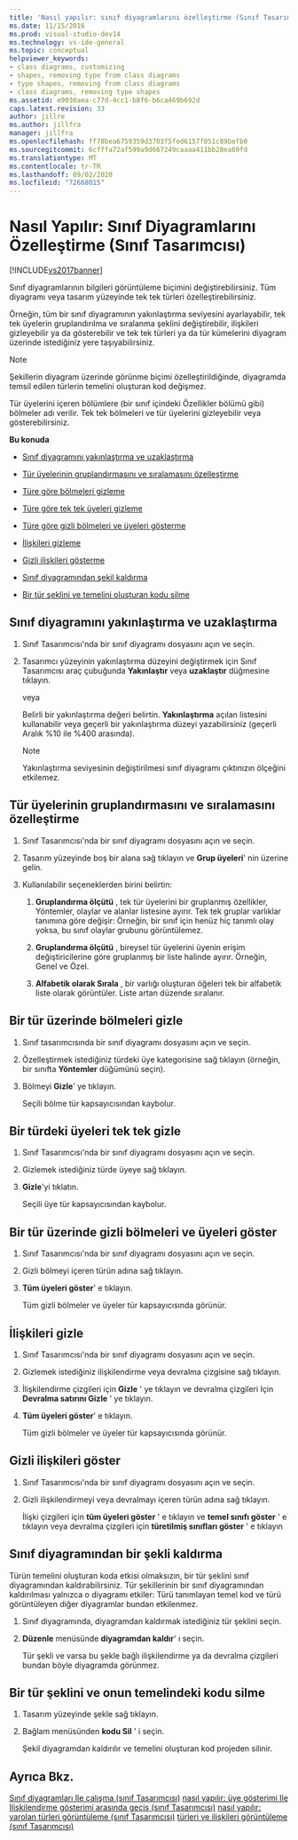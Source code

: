```yaml
---
title: 'Nasıl yapılır: sınıf diyagramlarını özelleştirme (Sınıf Tasarımcısı) | Microsoft Docs'
ms.date: 11/15/2016
ms.prod: visual-studio-dev14
ms.technology: vs-ide-general
ms.topic: conceptual
helpviewer_keywords:
- class diagrams, customizing
- shapes, removing type from class diagrams
- type shapes, removing from class diagrams
- class diagrams, removing type shapes
ms.assetid: e9030aea-c77d-4cc1-b8f6-b6ca469b692d
caps.latest.revision: 33
author: jillre
ms.author: jillfra
manager: jillfra
ms.openlocfilehash: ff78bea6759359d3703f5fed6157f051c89befb0
ms.sourcegitcommit: 6cfffa72af599a9d667249caaaa411bb28ea69fd
ms.translationtype: MT
ms.contentlocale: tr-TR
ms.lasthandoff: 09/02/2020
ms.locfileid: "72668015"
---
```

# <a name="how-to-customize-class-diagrams-class-designer"></a>Nasıl Yapılır: Sınıf Diyagramlarını Özelleştirme (Sınıf Tasarımcısı)
[!INCLUDE[vs2017banner](../includes/vs2017banner.md)]

Sınıf diyagramlarının bilgileri görüntüleme biçimini değiştirebilirsiniz. Tüm diyagramı veya tasarım yüzeyinde tek tek türleri özelleştirebilirsiniz.

 Örneğin, tüm bir sınıf diyagramının yakınlaştırma seviyesini ayarlayabilir, tek tek üyelerin gruplandırılma ve sıralanma şeklini değiştirebilir, ilişkileri gizleyebilir ya da gösterebilir ve tek tek türleri ya da tür kümelerini diyagram üzerinde istediğiniz yere taşıyabilirsiniz.

> [!NOTE]
> Şekillerin diyagram üzerinde görünme biçimi özelleştirildiğinde, diyagramda temsil edilen türlerin temelini oluşturan kod değişmez.

 Tür üyelerini içeren bölümlere (bir sınıf içindeki Özellikler bölümü gibi) bölmeler adı verilir. Tek tek bölmeleri ve tür üyelerini gizleyebilir veya gösterebilirsiniz.

 **Bu konuda**

- [Sınıf diyagramını yakınlaştırma ve uzaklaştırma](../ide/how-to-customize-class-diagrams-class-designer.md#ZoomInOut)

- [Tür üyelerinin gruplandırmasını ve sıralamasını özelleştirme](../ide/how-to-customize-class-diagrams-class-designer.md#CustomizeGroupingSorting)

- [Türe göre bölmeleri gizleme](../ide/how-to-customize-class-diagrams-class-designer.md#HideCompartments)

- [Türe göre tek tek üyeleri gizleme](../ide/how-to-customize-class-diagrams-class-designer.md#HideMembers)

- [Türe göre gizli bölmeleri ve üyeleri gösterme](../ide/how-to-customize-class-diagrams-class-designer.md#DisplayHiddenCompartmentsAndMemberrs)

- [İlişkileri gizleme](../ide/how-to-customize-class-diagrams-class-designer.md#HideAssociationAndInheritance)

- [Gizli ilişkileri gösterme](../ide/how-to-customize-class-diagrams-class-designer.md#DisplayAssociationAndInheritance)

- [Sınıf diyagramından şekil kaldırma](../ide/how-to-customize-class-diagrams-class-designer.md#RemoveCodeAndShape)

- [Bir tür şeklini ve temelini oluşturan kodu silme](../ide/how-to-customize-class-diagrams-class-designer.md#DeleteTypeShapeAndCode)

## <a name="zoom-in-and-out-of-the-class-diagram"></a><a name="ZoomInOut"></a> Sınıf diyagramını yakınlaştırma ve uzaklaştırma

1. Sınıf Tasarımcısı'nda bir sınıf diyagramı dosyasını açın ve seçin.

2. Tasarımcı yüzeyinin yakınlaştırma düzeyini değiştirmek için Sınıf Tasarımcısı araç çubuğunda **Yakınlaştır** veya **uzaklaştır** düğmesine tıklayın.

     veya

     Belirli bir yakınlaştırma değeri belirtin. **Yakınlaştırma** açılan listesini kullanabilir veya geçerli bir yakınlaştırma düzeyi yazabilirsiniz (geçerli Aralık %10 ile %400 arasında).

    > [!NOTE]
    > Yakınlaştırma seviyesinin değiştirilmesi sınıf diyagramı çıktınızın ölçeğini etkilemez.

## <a name="customize-grouping-and-sorting-of-type-members"></a><a name="CustomizeGroupingSorting"></a> Tür üyelerinin gruplandırmasını ve sıralamasını özelleştirme

1. Sınıf Tasarımcısı'nda bir sınıf diyagramı dosyasını açın ve seçin.

2. Tasarım yüzeyinde boş bir alana sağ tıklayın ve **Grup üyeleri**' nin üzerine gelin.

3. Kullanılabilir seçeneklerden birini belirtin:

    1. **Gruplandırma ölçütü** , tek tür üyelerini bir gruplanmış özellikler, Yöntemler, olaylar ve alanlar listesine ayırır. Tek tek gruplar varlıklar tanımına göre değişir: Örneğin, bir sınıf için henüz hiç tanımlı olay yoksa, bu sınıf olaylar grubunu görüntülemez.

    2. **Gruplandırma ölçütü** , bireysel tür üyelerini üyenin erişim değiştiricilerine göre gruplanmış bir liste halinde ayırır. Örneğin, Genel ve Özel.

    3. **Alfabetik olarak Sırala** , bir varlığı oluşturan öğeleri tek bir alfabetik liste olarak görüntüler. Liste artan düzende sıralanır.

## <a name="hide-compartments-on-a-type"></a><a name="HideCompartments"></a> Bir tür üzerinde bölmeleri gizle

1. Sınıf tasarımcısında bir sınıf diyagramı dosyasını açın ve seçin.

2. Özelleştirmek istediğiniz türdeki üye kategorisine sağ tıklayın (örneğin, bir sınıfta **Yöntemler** düğümünü seçin).

3. Bölmeyi **Gizle**' ye tıklayın.

     Seçili bölme tür kapsayıcısından kaybolur.

## <a name="hide-individual-members-on-a-type"></a><a name="HideMembers"></a> Bir türdeki üyeleri tek tek gizle

1. Sınıf Tasarımcısı'nda bir sınıf diyagramı dosyasını açın ve seçin.

2. Gizlemek istediğiniz türde üyeye sağ tıklayın.

3. **Gizle**'yi tıklatın.

     Seçili üye tür kapsayıcısından kaybolur.

## <a name="show-hidden-compartments-and-members-on-a-type"></a><a name="DisplayHiddenCompartmentsAndMemberrs"></a> Bir tür üzerinde gizli bölmeleri ve üyeleri göster

1. Sınıf Tasarımcısı'nda bir sınıf diyagramı dosyasını açın ve seçin.

2. Gizli bölmeyi içeren türün adına sağ tıklayın.

3. **Tüm üyeleri göster**' e tıklayın.

     Tüm gizli bölmeler ve üyeler tür kapsayıcısında görünür.

## <a name="hide-relationships"></a><a name="HideAssociationAndInheritance"></a> İlişkileri gizle

1. Sınıf Tasarımcısı'nda bir sınıf diyagramı dosyasını açın ve seçin.

2. Gizlemek istediğiniz ilişkilendirme veya devralma çizgisine sağ tıklayın.

3. İlişkilendirme çizgileri için **Gizle** ' ye tıklayın ve devralma çizgileri Için **Devralma satırını Gizle** ' ye tıklayın.

4. **Tüm üyeleri göster**' e tıklayın.

     Tüm gizli bölmeler ve üyeler tür kapsayıcısında görünür.

## <a name="show-hidden-relationships"></a><a name="DisplayAssociationAndInheritance"></a> Gizli ilişkileri göster

1. Sınıf Tasarımcısı'nda bir sınıf diyagramı dosyasını açın ve seçin.

2. Gizli ilişkilendirmeyi veya devralmayı içeren türün adına sağ tıklayın.

   İlişki çizgileri için **tüm üyeleri göster** ' e tıklayın ve **temel sınıfı göster** ' e tıklayın veya devralma çizgileri için **türetilmiş sınıfları göster** ' e tıklayın

## <a name="remove-a-shape-from-a-class-diagram"></a><a name="RemoveCodeAndShape"></a> Sınıf diyagramından bir şekli kaldırma
 Türün temelini oluşturan koda etkisi olmaksızın, bir tür şeklini sınıf diyagramından kaldırabilirsiniz. Tür şekillerinin bir sınıf diyagramından kaldırılması yalnızca o diyagramı etkiler: Türü tanımlayan temel kod ve türü görüntüleyen diğer diyagramlar bundan etkilenmez.

1. Sınıf diyagramında, diyagramdan kaldırmak istediğiniz tür şeklini seçin.

2. **Düzenle** menüsünde **diyagramdan kaldır**' ı seçin.

     Tür şekli ve varsa bu şekle bağlı ilişkilendirme ya da devralma çizgileri bundan böyle diyagramda görünmez.

## <a name="delete-a-type-shape-and-its-underlying-code"></a><a name="DeleteTypeShapeAndCode"></a> Bir tür şeklini ve onun temelindeki kodu silme

1. Tasarım yüzeyinde şekle sağ tıklayın.

2. Bağlam menüsünden **kodu Sil** ' i seçin.

     Şekil diyagramdan kaldırılır ve temelini oluşturan kod projeden silinir.

## <a name="see-also"></a>Ayrıca Bkz.
 [Sınıf diyagramları Ile çalışma (sınıf Tasarımcısı)](../ide/working-with-class-diagrams-class-designer.md) [nasıl yapılır: üye gösterimi Ile Ilişkilendirme gösterimi arasında geçiş (sınıf Tasarımcısı)](../ide/how-to-change-between-member-notation-and-association-notation-class-designer.md) [nasıl yapılır: varolan türleri görüntüleme (sınıf Tasarımcısı)](../ide/how-to-view-existing-types-class-designer.md) [türleri ve ilişkileri görüntüleme (sınıf Tasarımcısı)](../ide/viewing-types-and-relationships-class-designer.md)
